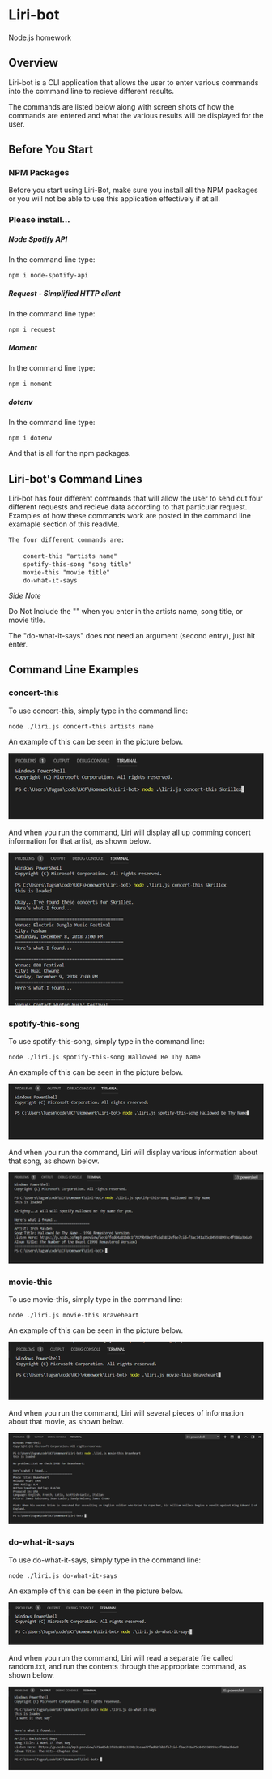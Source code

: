 # Liri-bot
Node.js homework

## Overview
Liri-bot is a CLI application that allows the user to enter various commands into the command line to recieve different results.

The commands are listed below along with screen shots of how the commands are entered and what the various results will be displayed for the user.

## Before You Start
### NPM Packages
Before you start using Liri-Bot, make sure you install all the NPM packages or you will not be able to use this application effectively if at all.

### Please install...

##### Node Spotify API
In the command line type:

    npm i node-spotify-api

##### Request - Simplified HTTP client
In the command line type:

    npm i request

##### Moment
In the command line type:

    npm i moment

##### dotenv
In the command line type:

    npm i dotenv

And that is all for the npm packages.

## Liri-bot's Command Lines
Liri-bot has four different commands that will allow the user to send out four different requests and recieve data according to that particular request. Examples of how these commands work are posted in the command line examaple section of this readMe.

    The four different commands are:

        conert-this "artists name"
        spotify-this-song "song title"
        movie-this "movie title"
        do-what-it-says

*Side Note*

Do Not Include the "" when you enter in the artists name, song title, or movie title. 

The "do-what-it-says" does not need an argument (second entry), just hit enter.

## Command Line Examples

### concert-this
To use concert-this, simply type in the command line:

```
node ./liri.js concert-this artists name
```

An example of this can be seen in the picture below.

![concert-this initial](images/concert-this1.PNG)

And when you run the command, Liri will display all up comming concert information for that artist, as shown below.

![concert-this when run](images/concert-this2.PNG)


### spotify-this-song
To use spotify-this-song, simply type in the command line:

```
node ./liri.js spotify-this-song Hallowed Be Thy Name
```

An example of this can be seen in the picture below.

![spotify-this-song initial](images/spotify-this-song1.PNG)

And when you run the command, Liri will display various information about that song, as shown below.

![spotify-this-song when run](images/spotify2.PNG)

### movie-this
To use movie-this, simply type in the command line:

```
node ./liri.js movie-this Braveheart
```

An example of this can be seen in the picture below.

![movie-this initial](images/movie-this1.PNG)

And when you run the command, Liri will several pieces of information about that movie, as shown below.

![movie-this when run](images/movie-this2.PNG)


### do-what-it-says
To use do-what-it-says, simply type in the command line:

```
node ./liri.js do-what-it-says
```

An example of this can be seen in the picture below.

![do-what-it-says initial](images/do-what.PNG)

And when you run the command, Liri will read a separate file called random.txt, and run the contents through the appropriate command, as shown below.

![do-what-it-says when run](images/do-what2.PNG)
